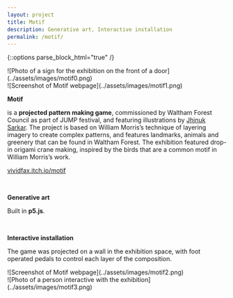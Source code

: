 ```yaml
---
layout: project
title: Motif
description: Generative art, Interactive installation
permalink: /motif/
---
```

{::options parse_block_html="true" /}

<div class="col-12 col-md-6 mb-3">
![Photo of a sign for the exhibition on the front of a door](../assets/images/motif0.png)
</div>
<div class="col-12 col-md-6 mb-5">
![Screenshot of Motif webpage](../assets/images/motif1.png)
</div>

<div class="col-12 offset-sm-0 col-md-8 offset-md-2 col-lg-6 offset-lg-3 vertical-center">

**Motif**

<div class="indent">

is a **projected pattern making game**, commissioned by Waltham Forest Council as part of JUMP festival, and featuring illustrations by [Jhinuk Sarkar](https://paperfigillustration.com/). The project is based on William Morris’s technique of layering imagery to create complex patterns, and features landmarks, animals and greenery that can be found in Waltham Forest. The exhibition featured drop-in origami crane making, inspired by the birds that are a common motif in William Morris’s work.

[vividfax.itch.io/motif](https://vividfax.itch.io/motif)

</div><br>

**Generative art**<br>

<div class="indent">

Built in **p5.js**.

</div><br>

**Interactive installation**

<div class="indent">

The game was projected on a wall in the exhibition space, with foot operated pedals to control each layer of the composition.

</div>

</div>

<div class="col-12 col-md-6 mt-5">
![Screenshot of Motif webpage](../assets/images/motif2.png)
</div>
<div class="col-12 col-md-6 mt-5">
![Photo of a person interactive with the exhibition](../assets/images/motif3.png)
</div>
